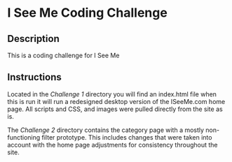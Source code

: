 # I See Me Coding Challenge

## Description
This is a coding challenge for I See Me

## Instructions
Located in the _Challenge 1_ directory you will find an index.html file when this is run it will run a redesigned desktop version of the ISeeMe.com home page. All scripts and CSS, and images were pulled directly from the site as is.

The _Challenge 2_ directory contains the category page with a mostly non-functioning filter prototype. This includes changes that were taken into account with the home page adjustments for consistency throughout the site.